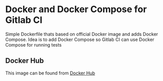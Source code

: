 # Docker and Docker Compose for Gitlab CI

Simple Dockerfile thats based on official Docker image and adds Docker Compose.
Idea is to add Docker Compose so Gitlab CI can use Docker Compose for running tests

## Docker Hub

This image can be found from [Docker Hub](https://hub.docker.com/r/siimeon/dockercomposegitlabci/)

